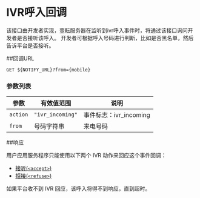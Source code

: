 # IVR呼入回调
<!-- toc -->

该接口由开发者实现，壹耘服务器在监听到ivr呼入事件时，将通过该接口询问开发者是否接听该呼入。
开发者可根据呼入号码进行判断，比如是否黑名单，然后告诉平台是否接听。


##回调URL
    
```
GET ${NOTIFY_URL}?from={mobile}
```

### 参数列表
| 参数                  | 有效值范围       |  说明                                   |
| --------------------- | ---------------- | --------------------------------------- |
| `action`              | `"ivr_incoming"` | 事件标志：ivr_incoming                  |
| `from`                | 号码字符串       | 来电号码                                |

##响应

用户应用服务程序只能使用以下两个 IVR 动作来回应这个事件回调：

- [接听(`<accept>`)](action/accept.md)
- [拒接(`<refuse>`)](action/refuse.md)

如果平台收不到 IVR 回应，该呼入将得不到响应，直到超时。




